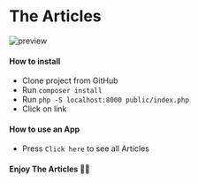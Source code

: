 # The Articles

![preview](https://github.com/JanisTensons/posts/assets/124044988/6d9fb444-1438-4c50-be68-ab4af00023cb)

#### How to install

- Clone project from GitHub
- Run `composer install`
- Run `php -S localhost:8000 public/index.php`
- Click on link

#### How to use an App

- Press `Click here` to see all Articles

#### Enjoy The Articles 👍🏻